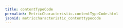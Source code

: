 ```yaml
---
title: contentTypeCode
permalink: MetricCharacteristic.contentTypeCode.html
jsonid: metriccharacteristic_contenttypecode
---
```

